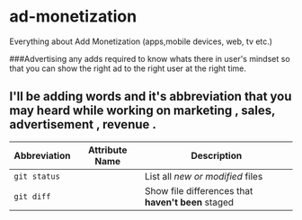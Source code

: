 # ad-monetization
Everything about Add Monetization (apps,mobile devices, web, tv etc.)


###Advertising any adds required to know whats there in user's mindset so that you can show the right ad to the right user at the right time.

## I'll be adding words and it's abbreviation that you may heard while working on marketing , sales, advertisement , revenue .

| Abbreviation | Attribute Name | Description 
| --- | --- | --- | 
| `git status`| | List all *new or modified* files |
| `git diff` |  | Show file differences that **haven't been** staged |
